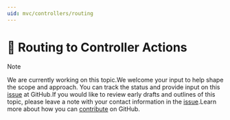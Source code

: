 ```yaml
---
uid: mvc/controllers/routing
---
```

# 🔧 Routing to Controller Actions

> [!NOTE]
> We are currently working on this topic.We welcome your input to help shape the scope and approach. You can track the status and provide input on this [issue](https://github.com/aspnet/Docs/issues/117) at GitHub.If you would like to review early drafts and outlines of this topic, please leave a note with your contact information in the [issue](https://github.com/aspnet/Docs/issues/117).Learn more about how you can [contribute](https://github.com/aspnet/Docs/blob/master/CONTRIBUTING.md) on GitHub.
